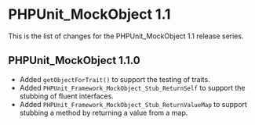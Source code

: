 PHPUnit_MockObject 1.1
======================

This is the list of changes for the PHPUnit_MockObject 1.1 release series.

PHPUnit_MockObject 1.1.0
------------------------

* Added `getObjectForTrait()` to support the testing of traits.
* Added `PHPUnit_Framework_MockObject_Stub_ReturnSelf` to support the stubbing of fluent interfaces.
* Added `PHPUnit_Framework_MockObject_Stub_ReturnValueMap` to support stubbing a method by returning a value from a map.

